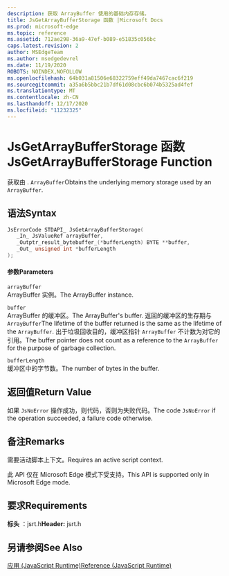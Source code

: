 ```yaml
---
description: 获取 ArrayBuffer 使用的基础内存存储。
title: JsGetArrayBufferStorage 函数 |Microsoft Docs
ms.prod: microsoft-edge
ms.topic: reference
ms.assetid: 712ae298-36a9-47ef-b089-e51835c056bc
caps.latest.revision: 2
author: MSEdgeTeam
ms.author: msedgedevrel
ms.date: 11/19/2020
ROBOTS: NOINDEX,NOFOLLOW
ms.openlocfilehash: 64b031a81506e68322759eff49da7467cac6f219
ms.sourcegitcommit: a35a6b5bbc21b7df61d08cbc6b074b5325ad4fef
ms.translationtype: MT
ms.contentlocale: zh-CN
ms.lasthandoff: 12/17/2020
ms.locfileid: "11232325"
---
```

# <span data-ttu-id="624c7-103">JsGetArrayBufferStorage 函数</span><span class="sxs-lookup"><span data-stu-id="624c7-103">JsGetArrayBufferStorage Function</span></span>

<span data-ttu-id="624c7-104">获取由 . `ArrayBuffer`</span><span class="sxs-lookup"><span data-stu-id="624c7-104">Obtains the underlying memory storage used by an `ArrayBuffer`.</span></span>  
  
## <span data-ttu-id="624c7-105">语法</span><span class="sxs-lookup"><span data-stu-id="624c7-105">Syntax</span></span>  
  
```cpp  
JsErrorCode STDAPI_ JsGetArrayBufferStorage(  
   _In_ JsValueRef arrayBuffer,  
   _Outptr_result_bytebuffer_(*bufferLength) BYTE **buffer,  
   _Out_ unsigned int *bufferLength  
);  
```  
  
#### <span data-ttu-id="624c7-106">参数</span><span class="sxs-lookup"><span data-stu-id="624c7-106">Parameters</span></span>  
 `arrayBuffer`  
 <span data-ttu-id="624c7-107">ArrayBuffer 实例。</span><span class="sxs-lookup"><span data-stu-id="624c7-107">The ArrayBuffer instance.</span></span>  
  
 `buffer`  
 <span data-ttu-id="624c7-108">ArrayBuffer 的缓冲区。</span><span class="sxs-lookup"><span data-stu-id="624c7-108">The ArrayBuffer's buffer.</span></span> <span data-ttu-id="624c7-109">返回的缓冲区的生存期与 `ArrayBuffer`</span><span class="sxs-lookup"><span data-stu-id="624c7-109">The lifetime of the buffer returned is the same as the lifetime of the `ArrayBuffer`.</span></span> <span data-ttu-id="624c7-110">出于垃圾回收目的，缓冲区指针 `ArrayBuffer` 不计数为对它的引用。</span><span class="sxs-lookup"><span data-stu-id="624c7-110">The buffer pointer does not count as a reference to the `ArrayBuffer` for the purpose of garbage collection.</span></span>  
  
 `bufferLength`  
 <span data-ttu-id="624c7-111">缓冲区中的字节数。</span><span class="sxs-lookup"><span data-stu-id="624c7-111">The number of bytes in the buffer.</span></span>  
  
## <span data-ttu-id="624c7-112">返回值</span><span class="sxs-lookup"><span data-stu-id="624c7-112">Return Value</span></span>  
 <span data-ttu-id="624c7-113">如果 `JsNoError` 操作成功，则代码，否则为失败代码。</span><span class="sxs-lookup"><span data-stu-id="624c7-113">The code `JsNoError` if the operation succeeded, a failure code otherwise.</span></span>  
  
## <span data-ttu-id="624c7-114">备注</span><span class="sxs-lookup"><span data-stu-id="624c7-114">Remarks</span></span>  
 <span data-ttu-id="624c7-115">需要活动脚本上下文。</span><span class="sxs-lookup"><span data-stu-id="624c7-115">Requires an active script context.</span></span>  
  
 <span data-ttu-id="624c7-116">此 API 仅在 Microsoft Edge 模式下受支持。</span><span class="sxs-lookup"><span data-stu-id="624c7-116">This API is supported only in Microsoft Edge mode.</span></span>  
  
## <span data-ttu-id="624c7-117">要求</span><span class="sxs-lookup"><span data-stu-id="624c7-117">Requirements</span></span>  
 <span data-ttu-id="624c7-118">**标头** ：jsrt.h</span><span class="sxs-lookup"><span data-stu-id="624c7-118">**Header:** jsrt.h</span></span>  
  
## <span data-ttu-id="624c7-119">另请参阅</span><span class="sxs-lookup"><span data-stu-id="624c7-119">See Also</span></span>  
 [<span data-ttu-id="624c7-120">应用 (JavaScript Runtime)</span><span class="sxs-lookup"><span data-stu-id="624c7-120">Reference (JavaScript Runtime)</span></span>](../chakra-hosting/reference-javascript-runtime.md)
